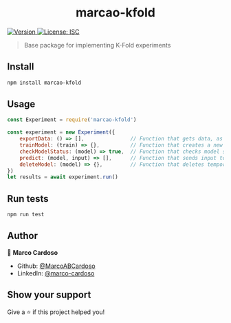 <h1 align="center">marcao-kfold</h1>
<p>
  <a href="https://www.npmjs.com/package/marcao-wa-experiment" target="_blank">
    <img alt="Version" src="https://img.shields.io/npm/v/marcao-kfold.svg">
  </a>
  <a href="#" target="_blank">
    <img alt="License: ISC" src="https://img.shields.io/badge/License-ISC-yellow.svg" />
  </a>
</p>

> Base package for implementing K-Fold experiments

## Install

```sh
npm install marcao-kfold
```

## Usage

```js
const Experiment = require('marcao-kfold')

const experiment = new Experiment({
    exportData: () => [],               // Function that gets data, as an array of { input: any, class: string }
    trainModel: (train) => {},          // Function that creates a new model, using an array of { input: any, class: string }
    checkModelStatus: (model) => true,  // Function that checks model status, resolves true when ready
    predict: (model, input) => [],      // Function that sends input to a model, resolves array of { class: string, confidence: number }
    deleteModel: (model) => {},         // Function that deletes temporary model once done with testing
})
let results = await experiment.run()
```

## Run tests

```sh
npm run test
```

## Author

👤 **Marco Cardoso**

* Github: [@MarcoABCardoso](https://github.com/MarcoABCardoso)
* LinkedIn: [@marco-cardoso](https://linkedin.com/in/marco-cardoso)

## Show your support

Give a ⭐️ if this project helped you!